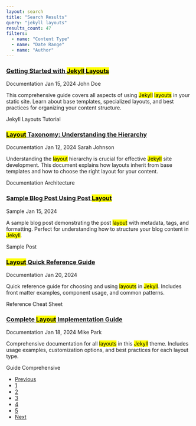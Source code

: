 ```yaml
---
layout: search
title: "Search Results"
query: "jekyll layouts"
results_count: 47
filters:
  - name: "Content Type"
  - name: "Date Range"
  - name: "Author"
---
```


<!-- Search results list -->
<div class="search-results-list">
  
  <!-- Result 1 -->
  <article class="search-result mb-4 pb-4 border-bottom">
    <h3 class="h5 mb-2">
      <a href="/docs/layouts" class="text-decoration-none">
        Getting Started with <mark>Jekyll</mark> <mark>Layouts</mark>
      </a>
    </h3>
    <p class="text-muted small mb-2">
      <span class="me-3">
        <i class="far fa-folder me-1" aria-hidden="true"></i> Documentation
      </span>
      <span class="me-3">
        <i class="far fa-calendar me-1" aria-hidden="true"></i> Jan 15, 2024
      </span>
      <span>
        <i class="far fa-user me-1" aria-hidden="true"></i> John Doe
      </span>
    </p>
    <p class="mb-2">
      This comprehensive guide covers all aspects of using <mark>Jekyll</mark> <mark>layouts</mark> in your static site. Learn about base templates, specialized layouts, and best practices for organizing your content structure.
    </p>
    <div class="d-flex gap-2">
      <span class="badge bg-light text-dark">Jekyll</span>
      <span class="badge bg-light text-dark">Layouts</span>
      <span class="badge bg-light text-dark">Tutorial</span>
    </div>
  </article>

  <!-- Result 2 -->
  <article class="search-result mb-4 pb-4 border-bottom">
    <h3 class="h5 mb-2">
      <a href="/docs/layout-taxonomy" class="text-decoration-none">
        <mark>Layout</mark> Taxonomy: Understanding the Hierarchy
      </a>
    </h3>
    <p class="text-muted small mb-2">
      <span class="me-3">
        <i class="far fa-folder me-1" aria-hidden="true"></i> Documentation
      </span>
      <span class="me-3">
        <i class="far fa-calendar me-1" aria-hidden="true"></i> Jan 12, 2024
      </span>
      <span>
        <i class="far fa-user me-1" aria-hidden="true"></i> Sarah Johnson
      </span>
    </p>
    <p class="mb-2">
      Understanding the <mark>layout</mark> hierarchy is crucial for effective <mark>Jekyll</mark> site development. This document explains how layouts inherit from base templates and how to choose the right layout for your content.
    </p>
    <div class="d-flex gap-2">
      <span class="badge bg-light text-dark">Documentation</span>
      <span class="badge bg-light text-dark">Architecture</span>
    </div>
  </article>

  <!-- Result 3 -->
  <article class="search-result mb-4 pb-4 border-bottom">
    <h3 class="h5 mb-2">
      <a href="/samples/post" class="text-decoration-none">
        Sample Blog Post Using Post <mark>Layout</mark>
      </a>
    </h3>
    <p class="text-muted small mb-2">
      <span class="me-3">
        <i class="far fa-folder me-1" aria-hidden="true"></i> Sample
      </span>
      <span class="me-3">
        <i class="far fa-calendar me-1" aria-hidden="true"></i> Jan 15, 2024
      </span>
    </p>
    <p class="mb-2">
      A sample blog post demonstrating the post <mark>layout</mark> with metadata, tags, and formatting. Perfect for understanding how to structure your blog content in <mark>Jekyll</mark>.
    </p>
    <div class="d-flex gap-2">
      <span class="badge bg-light text-dark">Sample</span>
      <span class="badge bg-light text-dark">Post</span>
    </div>
  </article>

  <!-- Result 4 -->
  <article class="search-result mb-4 pb-4 border-bottom">
    <h3 class="h5 mb-2">
      <a href="/docs/quick-reference" class="text-decoration-none">
        <mark>Layout</mark> Quick Reference Guide
      </a>
    </h3>
    <p class="text-muted small mb-2">
      <span class="me-3">
        <i class="far fa-folder me-1" aria-hidden="true"></i> Documentation
      </span>
      <span class="me-3">
        <i class="far fa-calendar me-1" aria-hidden="true"></i> Jan 20, 2024
      </span>
    </p>
    <p class="mb-2">
      Quick reference guide for choosing and using <mark>layouts</mark> in <mark>Jekyll</mark>. Includes front matter examples, component usage, and common patterns.
    </p>
    <div class="d-flex gap-2">
      <span class="badge bg-light text-dark">Reference</span>
      <span class="badge bg-light text-dark">Cheat Sheet</span>
    </div>
  </article>

  <!-- Result 5 -->
  <article class="search-result mb-4 pb-4 border-bottom">
    <h3 class="h5 mb-2">
      <a href="/docs/implementation-guide" class="text-decoration-none">
        Complete <mark>Layout</mark> Implementation Guide
      </a>
    </h3>
    <p class="text-muted small mb-2">
      <span class="me-3">
        <i class="far fa-folder me-1" aria-hidden="true"></i> Documentation
      </span>
      <span class="me-3">
        <i class="far fa-calendar me-1" aria-hidden="true"></i> Jan 18, 2024
      </span>
      <span>
        <i class="far fa-user me-1" aria-hidden="true"></i> Mike Park
      </span>
    </p>
    <p class="mb-2">
      Comprehensive documentation for all <mark>layouts</mark> in this <mark>Jekyll</mark> theme. Includes usage examples, customization options, and best practices for each layout type.
    </p>
    <div class="d-flex gap-2">
      <span class="badge bg-light text-dark">Guide</span>
      <span class="badge bg-light text-dark">Comprehensive</span>
    </div>
  </article>

</div>

<!-- Pagination -->
<nav aria-label="Search results pagination" class="mt-4">
  <ul class="pagination justify-content-center">
    <li class="page-item disabled">
      <a class="page-link" href="#" tabindex="-1" aria-disabled="true">Previous</a>
    </li>
    <li class="page-item active" aria-current="page">
      <a class="page-link" href="#">1</a>
    </li>
    <li class="page-item"><a class="page-link" href="#">2</a></li>
    <li class="page-item"><a class="page-link" href="#">3</a></li>
    <li class="page-item"><a class="page-link" href="#">4</a></li>
    <li class="page-item"><a class="page-link" href="#">5</a></li>
    <li class="page-item">
      <a class="page-link" href="#">Next</a>
    </li>
  </ul>
</nav>
